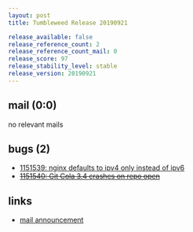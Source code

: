 ```yaml
---
layout: post
title: Tumbleweed Release 20190921

release_available: false
release_reference_count: 2
release_reference_count_mail: 0
release_score: 97
release_stability_level: stable
release_version: 20190921
---
```


## mail (0:0)

no relevant mails

## bugs (2)

<!--more-->

- [1151539: nginx defaults to ipv4 only instead of ipv6](https://bugzilla.opensuse.org/show_bug.cgi?id=1151539)
- ~~[1151540: Git Cola 3.4 crashes on repo open](https://bugzilla.opensuse.org/show_bug.cgi?id=1151540)~~



## links

- [mail announcement](https://lists.opensuse.org/opensuse-factory/2019-09/msg00210.html)
